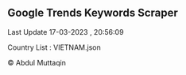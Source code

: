 

## Google Trends Keywords Scraper 
 
Last Update 17-03-2023 , 20:56:09

Country List :
VIETNAM.json



© Abdul Muttaqin 
